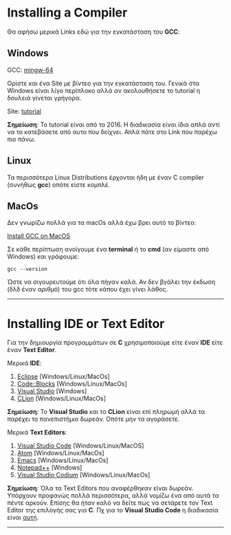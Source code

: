 # Installing a Compiler

Θα αφήσω μερικά Links εδώ για την εγκατάσταση του **GCC**:

## Windows

GCC: [mingw-64](https://sourceforge.net/projects/mingw-w64/files/Toolchains%20targetting%20Win32/Personal%20Builds/mingw-builds/installer/mingw-w64-install.exe/download)

Ορίστε και ένα Site με βίντεο για την εγκατάσταση του. Γενικά στα Windows είναι λίγο περίπλοκο αλλά αν ακολουθήσετε το tutorial η δουλειά γίνεται γρήγορα.

Site: [tutorial](http://www.codebind.com/cprogramming/install-mingw-windows-10-gcc/)

**Σημείωση**: Το tutorial είναι από το 2016. Η διαδικασία είναι ίδια απλά αντί να το κατεβάσετε από αυτο που δείχνει. Απλά πάτε στο Link που παρέχω πιο πάνω.

## Linux

Τα περισσότερα Linux Distributions έρχονται ήδη με έναν C compiler (συνήθως **gcc**) οπότε είστε κομπλέ.

## MacOs

Δεν γνωρίζω πολλά για τα macOs αλλά έχω βρει αυτό το βίντεο:

[Install GCC on MacOS](https://youtu.be/0z-fCNNqfEg)

Σε κάθε περίπτωση ανοίγουμε ένα **terminal** ή το **cmd** (αν είμαστε από Windows) και γράφουμε:

`gcc --version`

Ώστε να σιγουρευτούμε ότι όλα πήγαν καλά. Αν δεν βγάλει την έκδωση (δλδ έναν αριθμό) του gcc τότε κάπου έχει γίνει λάθος.

***
# Installing IDE or Text Editor

Για την δημιουργία προγραμμάτων σε **C** χρησιμοποιούμε είτε έναν **IDE** είτε έναν **Text Editor**.

Μερικά **IDE**:

1. [Eclipse](https://www.eclipse.org/downloads/packages/release/2021-03/r/eclipse-ide-cc-developers) [Windows/Linux/MacOs]
2. [Code::Blocks](https://www.codeblocks.org/) [Windows/Linux/MacOs]
3. [Visual Studio](https://visualstudio.microsoft.com/vs/) [Windows]
4. [CLion](https://www.jetbrains.com/clion/) [Windows/Linux/MacOs]

**Σημείωση**: Το **Visual Studio** και το **CLion** είναι επί πληρωμή αλλά τα παρέχει το πανεπιστήμιο δωρεάν. Οπότε μην τα αγοράσετε.

Μερικά **Text Editors**:

1. [Visual Studio Code](https://code.visualstudio.com/#alt-downloads) [Windows/Linux/MacOS]
2. [Atom](https://atom.io/) [Windows/Linux/MacOs]
3. [Emacs](https://www.gnu.org/software/emacs/) [Windows/Linux/MacOs]
4. [Notepad++](https://notepad-plus-plus.org/) [Windows]
5. [Visual Studio Codium](https://vscodium.com/) [Windows/Linux/MacOs]

**Σημείωση**: Όλα τα Text Editors που αναφέρθηκαν είναι δωρεάν. Υπάρχουν προφανώς πολλά περισσότερα, αλλά νομίζω ένα από αυτά τα πέντε αρκούν. Επίσης θα ήταν καλό να δείτε πως να σετάρετε τον Text Editor της επιλογής σας για **C**. Πχ για το **Visual Studio Code** η διαδικασία είναι [αυτή](https://code.visualstudio.com/docs/languages/cpp).

***
